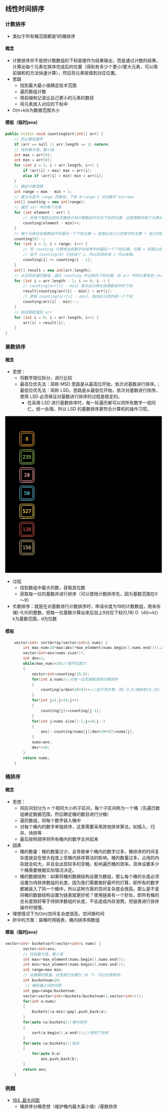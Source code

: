 ## 线性时间排序
### 计数排序
- 类似于所有桶范围都是1的桶排序
#### 概念
- 计数排序并不是把计数数组的下标直接作为结果输出，而是通过计数的结果，计算出每个元素在排序完成后的位置（得到有多少个更小/更大元素，可以用前缀和的方法快速计算），然后将元素赋值到对应位置。
- 思路
    - 找到最大最小值确定技术范围
    - 遍历数组计数
    - 用前缀和记录比自己更小的元素的数目
    - 将元素放入对应的下标中
- O(n+k)k为数据范围大小
#### 模板（临时java）
```c++
public static void countingSort(int[] arr) {
    // 防止数组越界
    if (arr == null || arr.length <= 1) return;
    // 找到最大值，最小值
    int max = arr[0];
    int min = arr[0];
    for (int i = 1; i < arr.length; i++) {
        if (arr[i] > max) max = arr[i];
        else if (arr[i] < min) min = arr[i];
    }
    // 确定计数范围
    int range = max - min + 1;
    // 建立长度为 range 的数组，下标 0~range-1 对应数字 min~max
    int[] counting = new int[range];
    // 遍历 arr 中的每个元素
    for (int element : arr) {
        // 将每个整数出现的次数统计到计数数组中对应下标的位置，这里需要将每个元素减去 min，才能映射到 0～range-1 范围内
        counting[element - min]++;
    }
    // 每个元素在结果数组中的最后一个下标位置 = 前面比自己小的数字的总数 + 自己的数量 - 1。我们将 counting[0] 先减去 1，后续 counting 直接累加即可
    counting[0]--;
    for (int i = 1; i < range; i++) {
        // 将 counting 计算成当前数字在结果中的最后一个下标位置。位置 = 前面比自己小的数字的总数 + 自己的数量 - 1
        // 由于 counting[0] 已经减了 1，所以后续的减 1 可以省略。
        counting[i] += counting[i - 1];
    }
    int[] result = new int[arr.length];
    // 从后往前遍历数组，通过 counting 中记录的下标位置，将 arr 中的元素放到 result 数组中
    for (int i = arr.length - 1; i >= 0; i--) {
        // counting[arr[i] - min] 表示此元素在结果数组中的下标
        result[counting[arr[i] - min]] = arr[i];
        // 更新 counting[arr[i] - min]，指向此元素的前一个下标
        counting[arr[i] - min]--;
    }
    // 将结果赋值回 arr
    for (int i = 0; i < arr.length; i++) {
        arr[i] = result[i];
    }
}
```
### 基数排序
#### 概念
- 思想：
    - 将数字按位拆分，进行比较
    - 最高位优先法：简称 MSD 思路是从最高位开始，依次对基数进行排序。；最低位优先法：简称 LSD。思路是从最低位开始，依次对基数进行排序。使用 LSD 必须保证对基数进行排序的过程是稳定的。
        - 在采用 LSD 进行基数排序时，每一轮遍历都可以将所有数字一视同仁，统一处理。所以 LSD 的基数排序更符合计算机的操作习惯。

![](../media/16709829558557.gif)
- 过程
    - 找到数组中最大的数，获取其位数
    - 获取每一位的基数并进行排序（可以使用计数排序先，因为基数范围在0～9）
- 负数排序：就是在对基数进行计数排序时，申请长度为19的计数数组，用来存储[-9,9]的整数，把每一位基数计算出来后加上9对应下标[0,18]
O（d(n+k)）k为基数范围，d为位数
#### 模板
```c++
    vector<int> sortArray(vector<int>& nums) {
        int max_num=10*max(abs(*max_element(nums.begin(),nums.end())),abs(*min_element(nums.begin(),nums.end())));//找到绝对值（位数）最大的元素
        vector<int>ans(nums.size());
        int dev=1;
        while(max_num/=10)//循环位数次
        {
            vector<int>counting(19,0);
            for(int a:nums)//对每一位的基数使用计数排序
            {
                counting[a/dev%10+9]++;//由于有负数，把[-9,9]映射到[0,18]
            }
            for(int j=1;j<19;j++)
            {
                counting[j]+=counting[j-1];
            }
            for(int j=nums.size()-1;j>=0;j--)
            {
                ans[--counting[nums[j]/dev%10+9]]=nums[j];
            }
            nums=ans;
            dev*=10;
        }
        return nums;
    }
```
### 桶排序
#### 概念
- 思想：
    - 将区间划分为 n 个相同大小的子区间，每个子区间称为一个桶（先遍历数组确定数据范围，然后确定桶的数目进行分桶）
    - 遍历数组，将每个数字装入桶中
    - 对每个桶内的数字单独排序，这里需要采用其他排序算法，如插入、归并、快排等
    - 最后按照顺序将所有桶内的数字合并起来
- 因素
    - 桶的数量：桶的数量过少，会导致单个桶内的数字过多，桶排序的时间复杂度就会在很大程度上受桶内排序算法的影响。桶的数量过多，占用的内存就会较大，并且会出现较多的空桶，影响遍历桶的效率。具体设置多少个桶需要根据实际情况决定。
    - 桶的数据结构：如果将桶的数据结构设置为数组，那么每个桶的长度必须设置为待排序数组的长度，因为我们需要做好最坏的打算，即所有的数字都被装入了同一个桶中，所以这种方案的空间复杂度会很高。那么是不是将桶的数据结构设置为链表就更好呢？使用链表有一个好处，即所有桶的总长度刚好等于待排序数组的长度，不会造成内存浪费。但链表进行排序操作时很慢。
- 理想情况下为O(n)空间复杂度很高，空间换时间
- 折中的方案：装桶时用链表，桶内排序用数组
#### 模板（临时java）
```c++
vector<int> bucketsort(vector<int>& nums) {
        vector<int>ans;
        // 找到最大值，最小值
        int max=*max_element(nums.begin(),nums.end());
        int min=*min_element(nums.begin(),nums.end());
        int range=max-min;
        // 设置桶的数量，这里我们设置为 10 个，可以任意修改。
        int bucketnum=10;
         // 桶和桶之间的间距
        int gap=range/bucketnum;
        vector<vector<int>>buckets(bucketnum+1,vector<int>());
        for(int a:nums)
        {
            buckets[(a-min)/gap].push_back(a);
        }
        for(auto &a:buckets)//桶内排序
        {
            sort(a.begin(),a.end());//使用了快排
        }
        for(auto &a:buckets)//取出
        {
            for(auto b:a)
                ans.push_back(b);
        }
        return ans;
    }
```
### 例题
- [164. 最大间距](https://leetcode.cn/problems/maximum-gap/)
    - 桶排序分桶思想（维护桶内最大最小值）/基数排序